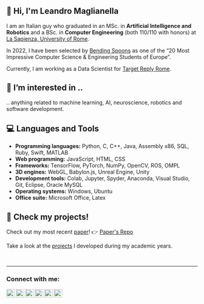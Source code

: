 ##  👋 Hi, I'm Leandro Maglianella
I am an Italian guy who graduated in an MSc. in **Artificial Intelligence and Robotics** and a BSc. in **Computer Engineering** (both 110/110 with honors) at [La Sapienza, University of Rome](https://www.uniroma1.it/it/pagina-strutturale/home).

In 2022, I have been selected by [Bending Spoons](https://bendingspoons.com/) as one of the “20 Most Impressive Computer Science & Engineering Students of Europe”.

Currently, I am working as a Data Scientist for [Target Reply Rome](https://www.reply.com/target-reply/it/).

## 👀 I’m interested in ..
.. anything related to machine learning, AI, neuroscience, robotics and software development.

## :computer: Languages and Tools
- **Programming languages:** Python, C, C++, Java, Assembly x86, SQL, Ruby, Swift, MATLAB
- **Web programming:** JavaScript, HTML, CSS
- **Frameworks:** TensorFlow, PyTorch, NumPy, OpenCV, ROS, OMPL
- **3D engines:** WebGL, Babylon.js, Unreal Engine, Unity
- **Development tools:** Colab, Jupyter, Spyder, Anaconda, Visual Studio, Git, Eclipse, Oracle MySQL
- **Operating systems:** Windows, Ubuntu
- **Office suite:** Microsoft Office, Latex

## :memo: Check my projects!
Check out my most recent [paper](https://link.springer.com/article/10.1007/s41781-023-00102-z)! 👉 [Paper's Repo](https://github.com/lorin98/xAI-HEP)

Take a look at the [projects](https://github.com/lello5/university-projects) I developed during my academic years.

<br />

---
### Connect with me:
[<img align="left" alt="lello5 | LinkedIn" width="22px" src="https://cdn.jsdelivr.net/npm/simple-icons@v3/icons/linkedin.svg" />][linkedin]
[<img align="left" alt="lello5 | Gmail" width="22px" src="https://cdn.jsdelivr.net/npm/simple-icons@v3/icons/gmail.svg" />][gmail]
[<img align="left" alt="lello5 | Telegram" width="22px" src="https://cdn.jsdelivr.net/npm/simple-icons@v3/icons/telegram.svg" />][telegram]
[<img align="left" alt="lello5 | Instagram" width="22px" src="https://cdn.jsdelivr.net/npm/simple-icons@v3/icons/instagram.svg" />][instagram]
[<img align="left" alt="lello5 | Facebook" width="22px" src="https://cdn.jsdelivr.net/npm/simple-icons@v3/icons/facebook.svg" />][facebook]
[<img align="left" alt="lello5 | YouTube" width="22px" src="https://cdn.jsdelivr.net/npm/simple-icons@v3/icons/youtube.svg" />][youtube]

[telegram]: https://t.me/LeandroMa
[facebook]: https://www.facebook.com/leandro.maglianella
[youtube]: https://www.youtube.com/channel/UCqmqKsoUKJZEf3PsASCf9bQ
[instagram]: https://www.instagram.com/in_the_shirt/
[linkedin]: https://www.linkedin.com/in/leandro-maglianella/
[gmail]: mailto:leandro.maglianella@gmail.com
[university-projects]: https://github.com/lello5/university-projects
